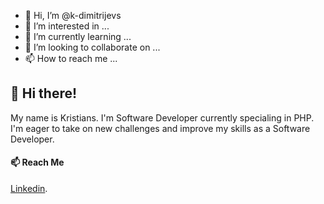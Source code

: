 - 👋 Hi, I’m @k-dimitrijevs
- 👀 I’m interested in ...
- 🌱 I’m currently learning ...
- 💞️ I’m looking to collaborate on ...
- 📫 How to reach me ...

## 👋 Hi there!

My name is Kristians. I'm Software Developer currently specialing in PHP. I'm eager to take on new challenges and improve my skills as a Software Developer.

#### 📫 Reach Me

[Linkedin](linkedin.com/in/kristians-dimitrijevs/).

